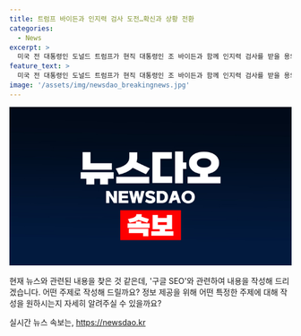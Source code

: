 ```yaml
---
title: 트럼프 바이든과 인지력 검사 도전…확신과 상황 전환
categories:
  - News
excerpt: >
  미국 전 대통령인 도널드 트럼프가 현직 대통령인 조 바이든과 함께 인지력 검사를 받을 용의가 있다고 밝히며, 대선 후보들에게 의무적으로 인지력 검사와 적성 검사를 받아야 한다고 주장했습니다. 바이든 대통령은 NATO 정상회의를 마친 후 이러한 논쟁을 종식하기 위해 의사의 권고에 따라 검사를 받을 것이라고 밝혔습니다. (150자)
feature_text: >
  미국 전 대통령인 도널드 트럼프가 현직 대통령인 조 바이든과 함께 인지력 검사를 받을 용의가 있다고 밝히며, 대선 후보들에게 의무적으로 인지력 검사와 적성 검사를 받아야 한다고 주장했습니다. 바이든 대통령은 NATO 정상회의를 마친 후 이러한 논쟁을 종식하기 위해 의사의 권고에 따라 검사를 받을 것이라고 밝혔습니다. (150자)
image: '/assets/img/newsdao_breakingnews.jpg'
---
```


<p><img src="/assets/img/newsdao_breakingnews.jpg" alt="bookingtag 속보" /></p>

<p>현재 뉴스와 관련된 내용을 찾은 것 같은데, '구글 SEO'와 관련하여 내용을 작성해 드리겠습니다. 어떤 주제로 작성해 드릴까요? 정보 제공을 위해 어떤 특정한 주제에 대해 작성을 원하시는지 자세히 알려주실 수 있을까요?</p>
실시간 뉴스 속보는, <a href="https://newsdao.kr" rel="dofollow">https://newsdao.kr</a>


